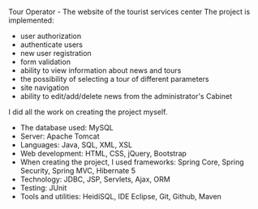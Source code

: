 Tour Operator - The website of the tourist services center
The project is implemented:
- user authorization
- authenticate users
- new user registration
- form validation
- ability to view information about news and tours
- the possibility of selecting a tour of different parameters
- site navigation
- ability to edit/add/delete news from the administrator's Cabinet

I did all the work on creating the project myself.
- The database used: MySQL
- Server: Apache Tomcat
- Languages: Java, SQL, XML, XSL
- Web development: HTML, CSS, jQuery, Bootstrap
- When creating the project, I used frameworks: Spring Core, Spring Security, Spring MVC, Hibernate 5 
- Technology: JDBC, JSP, Servlets, Ajax, ORM
- Testing: JUnit
- Tools and utilities: HeidiSQL, IDE Eclipse, Git, Github, Maven
